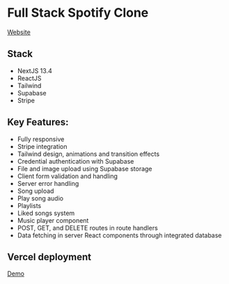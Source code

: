 # Full Stack Spotify Clone
[Website](https://ecommerce-admin-two-chi.vercel.app)

## Stack
- NextJS 13.4
- ReactJS
- Tailwind
- Supabase
- Stripe

## Key Features:
- Fully responsive
- Stripe integration
- Tailwind design, animations and transition effects
- Credential authentication with Supabase
- File and image upload using Supabase storage
- Client form validation and handling
- Server error handling
- Song upload
- Play song audio
- Playlists
- Liked songs system
- Music player component
- POST, GET, and DELETE routes in route handlers
- Data fetching in server React components through integrated database

## Vercel deployment
[Demo](https://nextjs-spotify-clone-zeta.vercel.app)
